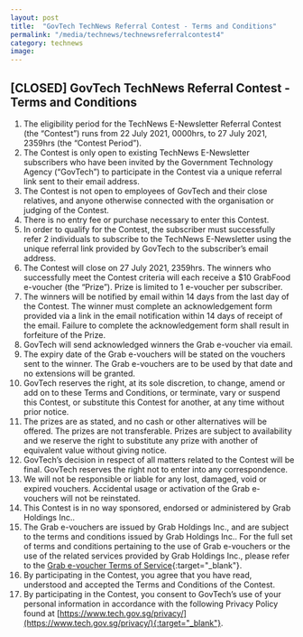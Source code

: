 ```yaml
---
layout: post
title:  "GovTech TechNews Referral Contest - Terms and Conditions"
permalink: "/media/technews/technewsreferralcontest4"
category: technews
image: 
---
```


## [CLOSED] GovTech TechNews Referral Contest - Terms and Conditions

1. The eligibility period for the TechNews E-Newsletter Referral Contest (the “Contest”) runs from 22 July 2021, 0000hrs, to 27 July 2021, 2359hrs (the “Contest Period”).
2. The Contest is only open to existing TechNews E-Newsletter subscribers who have been invited by the Government Technology Agency (“GovTech”) to participate in the Contest via a unique referral link sent to their email address.
3. The Contest is not open to employees of GovTech and their close relatives, and anyone otherwise connected with the organisation or judging of the Contest.
4. There is no entry fee or purchase necessary to enter this Contest.
5. In order to qualify for the Contest, the subscriber must successfully refer 2 individuals to subscribe to the TechNews E-Newsletter using the unique referral link provided by GovTech to the subscriber’s email address.
6. The Contest will close on 27 July 2021, 2359hrs. The winners who successfully meet the Contest criteria will each receive a $10 GrabFood e-voucher (the “Prize”). Prize is limited to 1 e-voucher per subscriber.
7. The winners will be notified by email within 14 days from the last day of the Contest. The winner must complete an acknowledgement form provided via a link in the email notification within 14 days of receipt of the email. Failure to complete the acknowledgement form shall result in forfeiture of the Prize.
8. GovTech will send acknowledged winners the Grab e-voucher via email.
9. The expiry date of the Grab e-vouchers will be stated on the vouchers sent to the winner. The Grab e-vouchers are to be used by that date and no extensions will be granted.
10. GovTech reserves the right, at its sole discretion, to change, amend or add on to these Terms and Conditions, or terminate, vary or suspend this Contest, or substitute this Contest for another, at any time without prior notice.
11. The prizes are as stated, and no cash or other alternatives will be offered. The prizes are not transferable. Prizes are subject to availability and we reserve the right to substitute any prize with another of equivalent value without giving notice.
12. GovTech’s decision in respect of all matters related to the Contest will be final. GovTech reserves the right not to enter into any correspondence.
13. We will not be responsible or liable for any lost, damaged, void or expired vouchers. Accidental usage or activation of the Grab e-vouchers will not be reinstated.
14. This Contest is in no way sponsored, endorsed or administered by Grab Holdings Inc..
15. The Grab e-vouchers are issued by Grab Holdings Inc., and are subject to the terms and conditions issued by Grab Holdings Inc.. For the full set of terms and conditions pertaining to the use of Grab e-vouchers or the use of the related services provided by Grab Holdings Inc., please refer to the [Grab e-voucher Terms of Service](https://gifts.grab.com/sg/terms-of-use/){:target="_blank"}.
16. By participating in the Contest, you agree that you have read, understood and accepted the Terms and Conditions of the Contest.
17. By participating in the Contest, you consent to GovTech’s use of your personal information in accordance with the following Privacy Policy found at [https://www.tech.gov.sg/privacy/](https://www.tech.gov.sg/privacy/){:target="_blank"}.
